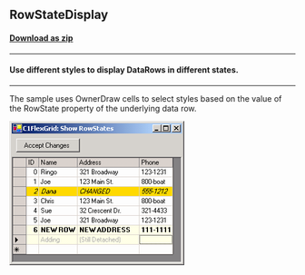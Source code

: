 ## RowStateDisplay
#### [Download as zip](https://grapecity.github.io/DownGit/#/home?url=https://github.com/GrapeCity/ComponentOne-WinForms-Samples/tree/master/NetFramework\FlexGrid\CS\RowStateDisplay)
____
#### Use different styles to display DataRows in different states.
____
The sample uses OwnerDraw cells to select styles based on the value of the RowState property of the underlying data row.

![screenshot](screenshot.png)
